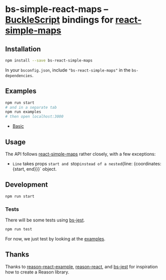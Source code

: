 # bs-simple-react-maps – [BuckleScript](https://github.com/bucklescript/bucklescript) bindings for [react-simple-maps](https://github.com/zcreativelabs/react-simple-maps)

## Installation

```sh
npm install --save bs-react-simple-maps
```

In your `bsconfig.json`, include `"bs-react-simple-maps"` in the `bs-dependencies`.

## Examples

```sh
npm run start
# and in a separate tab
npm run examples
# then open localhost:3000
```

* [Basic](./examples/basic/basic.re)

## Usage

The API follows [react-simple-maps](https://github.com/zcreativelabs/react-simple-maps) rather closely, with a few exceptions:

* `Line` takes props `start and `stop` instead of a nested `{line: {coordinates: {start, end}}}` object.

## Development

```sh
npm run start
```

### Tests

There will be some tests using [bs-jest](https://github.com/BuckleTypes/bs-jest).

```sh
npm run test
```

For now, we just test by looking at the [examples](./examples).

## Thanks

Thanks to [reason-react-example](https://github.com/chenglou/reason-react-example), [reason-react](https://github.com/reasonml/reason-react), and [bs-jest](https://github.com/BuckleTypes/bs-jest) for inspiration how to create a Reason library.
